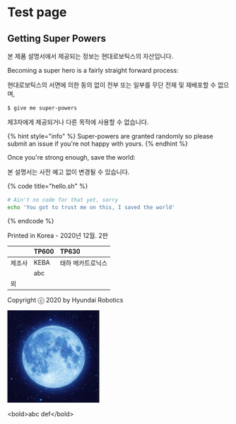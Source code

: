 # Test page

## Getting Super Powers

본 제품 설명서에서 제공되는 정보는 현대로보틱스의 자산입니다.

Becoming a super hero is a fairly straight forward process:

현대로보틱스의 서면에 의한 동의 없이 전부 또는 일부를 무단 전재 및 재배포할 수 없으며, 

```
$ give me super-powers
```

제3자에게 제공되거나 다른 목적에 사용할 수 없습니다.

{% hint style="info" %}
 Super-powers are granted randomly so please submit an issue if you're not happy with yours.
{% endhint %}



Once you're strong enough, save the world:

본 설명서는 사전 예고 없이 변경될 수 있습니다.

{% code title="hello.sh" %}
```bash
# Ain't no code for that yet, sorry
echo 'You got to trust me on this, I saved the world'
```
{% endcode %}





Printed in Korea - 2020년 12월. 2판

|  | TP600 | TP630 |
| :--- | :--- | :--- |
| 제조사 | KEBA | 태하 메카트로닉스 |
|  | abc |  |
| 외 |  |  |

Copyright ⓒ 2020 by Hyundai Robotics

![&#xD30C;&#xB780; &#xB2EC;](.gitbook/assets/moon.png)



&lt;bold&gt;abc def&lt;/bold&gt;

